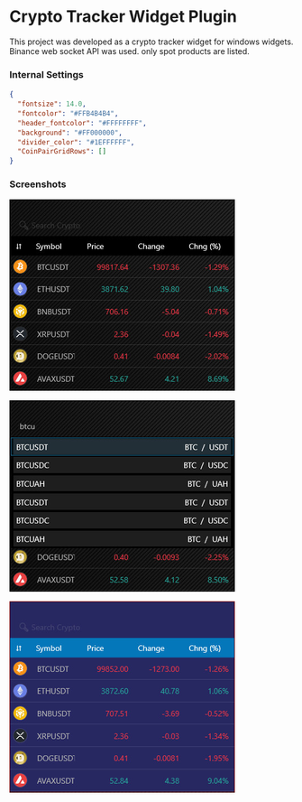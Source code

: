 # Crypto Tracker Widget Plugin

This project was developed as a crypto tracker widget for windows widgets.
Binance web socket API was used. only spot products are listed.

### Internal Settings

```json
{
  "fontsize": 14.0,
  "fontcolor": "#FFB4B4B4",
  "header_fontcolor": "#FFFFFFFF",
  "background": "#FF000000",
  "divider_color": "#1EFFFFFF",
  "CoinPairGridRows": []
}
```

### Screenshots

![crypto_tracker](https://raw.githubusercontent.com/emretulek/Crypto-Tracker/refs/heads/master/sc_crypto/crypto_1.jpg)


![crypto_tracker_serch](https://raw.githubusercontent.com/emretulek/Crypto-Tracker/refs/heads/master/sc_crypto/crypto_2.jpg)


![crypto_tracker_skin](https://raw.githubusercontent.com/emretulek/Crypto-Tracker/refs/heads/master/sc_crypto/crypto_3.jpg)

